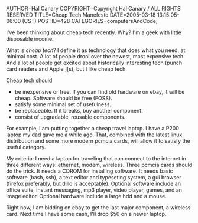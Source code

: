 AUTHOR=Hal Canary
COPYRIGHT=Copyright Hal Canary / ALL RIGHTS RESERVED
TITLE=Cheap Tech Manefesto
DATE=2005-03-18 13:15:05-06:00 (CST)
POSTID=428
CATEGORIES=computersAndCode;

I've been thinking about cheap tech recently. Why? I'm a geek with little disposable income.

What is _cheap tech_? I define it as technology that does what you need, at minimal cost. A lot of people drool over the newest, most expensive tech. And a lot of people get excited about historically interesting tech (punch card readers and Apple \]\[s), but I like cheap tech.

Cheap tech should

*   be inexpensive or free. If you can find old hardware on ebay, it will be cheap. Software should be free (FOSS).
*   satisfy some minimal set of usefulness.
*   be replaceable. If it breaks, buy another component.
*   consist of upgradable, reusable components.

For example, I am putting together a cheap travel laptop. I have a P200 laptop my dad gave me a while ago. That, combined with the latest linux distribution and some more modern pcmcia cards, will allow it to satisfy the useful category.

My criteria: I need a laptop for traveling that can connect to the internet in three different ways: ethernet, modem, wireless. Three pcmcia cards should do the trick. It needs a CDROM for installing software. It needs basic software (bash, ssh), a text editor and typeseting system, a gui browser (firefox preferably, but dillo is acceptable). Optional software include an office suite, instant messaging, mp3 player, video player, games, and an image editor. Optional hardware include a large hdd and a mouse.

Right now, I am bidding on ebay to get the last major component, a wireless card. Next time I have some cash, I'll drop $50 on a newer laptop.
